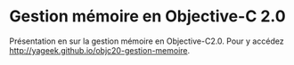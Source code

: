 Gestion mémoire en Objective-C 2.0
======================
Présentation en sur la gestion mémoire en Objective-C2.0. Pour y accédez http://yageek.github.io/objc20-gestion-memoire.


